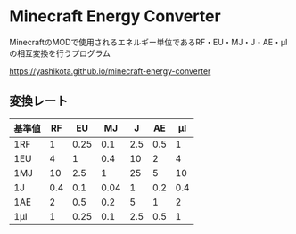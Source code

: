 # Minecraft Energy Converter

MinecraftのMODで使用されるエネルギー単位であるRF・EU・MJ・J・AE・μIの相互変換を行うプログラム

<https://yashikota.github.io/minecraft-energy-converter>

## 変換レート

|基準値|RF|EU|MJ|J|AE|μI|
|-----|--|--|--|-|--|--|
|1RF|1|0.25|0.1|2.5|0.5|1|
|1EU|4|1|0.4|10|2|4|
|1MJ|10|2.5|1|25|5|10|
|1J|0.4|0.1|0.04|1|0.2|0.4|
|1AE|2|0.5|0.2|5|1|2|
|1μI|1|0.25|0.1|2.5|0.5|1|
